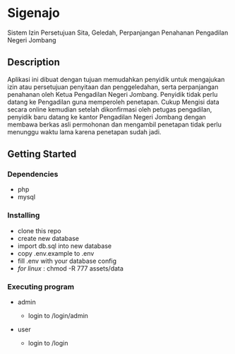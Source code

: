 # Sigenajo

Sistem Izin Persetujuan Sita, Geledah, Perpanjangan Penahanan Pengadilan Negeri Jombang


## Description

Aplikasi ini dibuat dengan tujuan memudahkan penyidik untuk mengajukan izin atau persetujuan penyitaan dan penggeledahan, serta perpanjangan penahanan oleh Ketua Pengadilan Negeri Jombang. Penyidik tidak perlu datang ke Pengadilan guna memperoleh penetapan.
Cukup Mengisi data secara online kemudian setelah dikonfirmasi oleh petugas pengadilan, penyidik baru datang ke kantor Pengadilan Negeri Jombang dengan membawa berkas asli permohonan dan mengambil penetapan tidak perlu menunggu waktu lama karena  penetapan sudah jadi.

## Getting Started

### Dependencies

* php 
* mysql

### Installing

* clone this repo
* create new database
* import db.sql into new database
* copy .env.example to .env
* fill .env with your database config
* *for linux* : chmod -R 777 assets/data


### Executing program

* admin
    - login to /login/admin

* user
    - login to /login